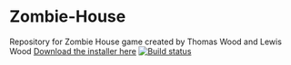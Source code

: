 # Zombie-House
Repository for Zombie House game created by Thomas Wood and Lewis Wood
[Download the installer here](https://github.com/TJWWood/Zombie-House-Project/tree/master/install/install.zip)
[![Build status](https://ci.appveyor.com/api/projects/status/rrlmoq5x7t4cisqq/branch/development?svg=true)](https://ci.appveyor.com/project/TJWWood/zombie-house-project/branch/development)
